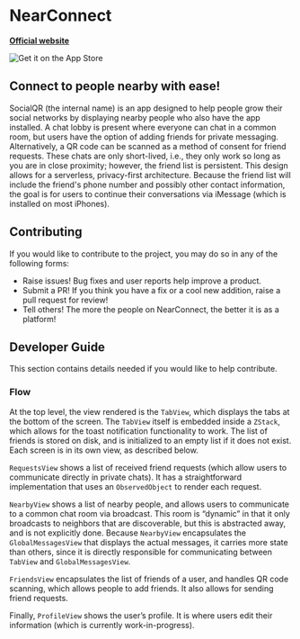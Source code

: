 # NearConnect

[**Official website**](https://nearconnect.us)  

![Get it on the App Store](https://developer.apple.com/app-store/marketing/guidelines/images/badge-example-preferred_2x.png)

## Connect to people nearby with ease!

SocialQR (the internal name) is an app designed to help people grow their social networks by displaying nearby people who also have the app installed. A chat lobby is present where everyone can chat in a common room, but users have the option of adding friends for private messaging. Alternatively, a QR code can be scanned as a method of consent for friend requests. These chats are only short-lived, i.e., they only work so long as you are in close proximity; however, the friend list is persistent. This design allows for a serverless, privacy-first architecture. Because the friend list will include the friend's phone number and possibly other contact information, the goal is for users to continue their conversations via iMessage (which is installed on most iPhones).

## Contributing

If you would like to contribute to the project, you may do so in any of the following forms:
* Raise issues! Bug fixes and user reports help improve a product.
* Submit a PR! If you think you have a fix or a cool new addition, raise a pull request for review!
* Tell others! The more the people on NearConnect, the better it is as a platform!

## Developer Guide

This section contains details needed if you would like to help contribute.

### Flow

At the top level, the view rendered is the `TabView`, which displays the tabs at the bottom of the screen. The `TabView` itself is embedded inside a `ZStack`, which allows for the toast notification functionality to work. The list of friends is stored on disk, and is initialized to an empty list if it does not exist. Each screen is in its own view, as described below.

`RequestsView` shows a list of received friend requests (which allow users to communicate directly in private chats). It has a straightforward implementation that uses an `ObservedObject` to render each request.

`NearbyView` shows a list of nearby people, and allows users to communicate to a common chat room via broadcast. This room is “dynamic” in that it only broadcasts to neighbors that are discoverable, but this is abstracted away, and is not explicitly done. Because `NearbyView` encapsulates the `GlobalMessagesView` that displays the actual messages, it carries more state than others, since it is directly responsible for communicating between `TabView` and `GlobalMessagesView`.

`FriendsView` encapsulates the list of friends of a user, and handles QR code scanning, which allows people to add friends. It also allows for sending friend requests.

Finally, `ProfileView` shows the user’s profile. It is where users edit their information (which is currently work-in-progress).
